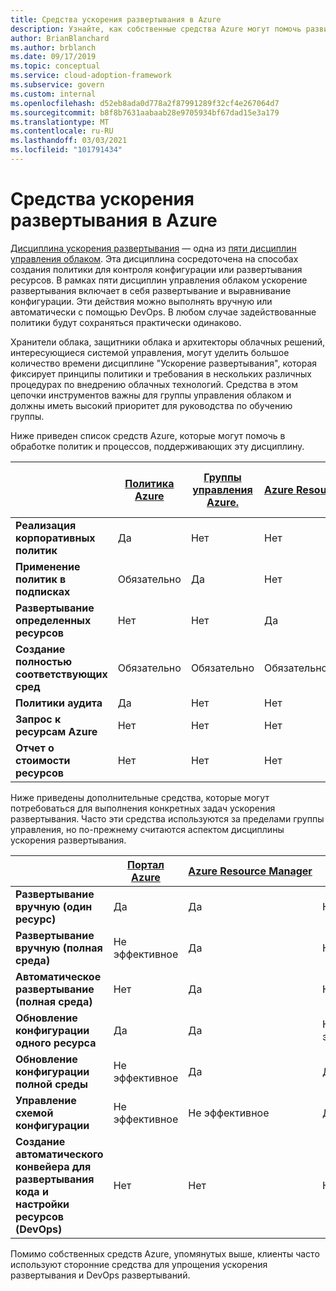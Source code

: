 ```yaml
---
title: Средства ускорения развертывания в Azure
description: Узнайте, как собственные средства Azure могут помочь развитым политикам и процессам, поддерживающим дисциплину ускорения развертывания.
author: BrianBlanchard
ms.author: brblanch
ms.date: 09/17/2019
ms.topic: conceptual
ms.service: cloud-adoption-framework
ms.subservice: govern
ms.custom: internal
ms.openlocfilehash: d52eb8ada0d778a2f87991289f32cf4e267064d7
ms.sourcegitcommit: b8f8b7631aabaab28e9705934bf67dad15e3a179
ms.translationtype: MT
ms.contentlocale: ru-RU
ms.lasthandoff: 03/03/2021
ms.locfileid: "101791434"
---
```

# <a name="deployment-acceleration-tools-in-azure"></a>Средства ускорения развертывания в Azure

[Дисциплина ускорения развертывания](./index.md) — одна из [пяти дисциплин управления облаком](../governance-disciplines.md). Эта дисциплина сосредоточена на способах создания политики для контроля конфигурации или развертывания ресурсов. В рамках пяти дисциплин управления облаком ускорение развертывания включает в себя развертывание и выравнивание конфигурации. Эти действия можно выполнять вручную или автоматически с помощью DevOps. В любом случае задействованные политики будут сохраняться практически одинаково.

Хранители облака, защитники облака и архитекторы облачных решений, интересующиеся системой управления, могут уделить большое количество времени дисциплине "Ускорение развертывания", которая фиксирует принципы политики и требования в нескольких различных процедурах по внедрению облачных технологий. Средства в этом цепочки инструментов важны для группы управления облаком и должны иметь высокий приоритет для руководства по обучению группы.

Ниже приведен список средств Azure, которые могут помочь в обработке политик и процессов, поддерживающих эту дисциплину.

|  | [Политика Azure](/azure/governance/policy/overview) | [Группы управления Azure.](/azure/governance/management-groups/) | [Azure Resource Manager](/azure/azure-resource-manager/management/overview) | [Azure Blueprints](/azure/governance/blueprints/overview) | [Azure Resource Graph](/azure/governance/resource-graph/overview) | [Управление затратами и выставление счетов Azure](/azure/cost-management-billing/) |
|---------|---------|---------|---------|---------|---------|---------|
| **Реализация корпоративных политик**     | Да | Нет  | Нет  | Нет | Нет | Нет |
| **Применение политик в подписках**     | Обязательно | Да  | Нет  | Нет | Нет | Нет |
| **Развертывание определенных ресурсов**     | Нет | Нет  | Да  | Нет | Нет | Нет |
| **Создание полностью соответствующих сред**      | Обязательно | Обязательно | Обязательно | Да | Нет | Нет |
| **Политики аудита**      | Да | Нет  | Нет  | Нет | Нет | Нет |
| **Запрос к ресурсам Azure**      | Нет | Нет  | Нет  | Нет | Да | Нет |
| **Отчет о стоимости ресурсов**      | Нет | Нет  | Нет  | Нет | Нет | Да |

Ниже приведены дополнительные средства, которые могут потребоваться для выполнения конкретных задач ускорения развертывания. Часто эти средства используются за пределами группы управления, но по-прежнему считаются аспектом дисциплины ускорения развертывания.

|  | [Портал Azure](https://azure.microsoft.com/features/azure-portal/) | [Azure Resource Manager](/azure/azure-resource-manager/management/overview) | [Политика Azure](/azure/governance/policy/overview) | [Azure DevOps](/azure/devops/user-guide/what-is-azure-devops) | [Azure Backup](/azure/backup/backup-overview) | [Azure Site Recovery](/azure/site-recovery/site-recovery-overview) |
|---------|---------|---------|---------|---------|---------|---------|
| **Развертывание вручную (один ресурс)**     | Да | Да  | Нет  | Не эффективное | Нет | Да |
| **Развертывание вручную (полная среда)**     | Не эффективное | Да | Нет  | Не эффективное | Нет | Да |
| **Автоматическое развертывание (полная среда)**     | Нет  | Да  | Нет  | Да  | Нет | Да |
| **Обновление конфигурации одного ресурса**     | Да | Да | Не эффективное | Не эффективное | Нет | Да, во время репликации |
| **Обновление конфигурации полной среды**     | Не эффективное | Да | Да | Да  | Нет | Да, во время репликации |
| **Управление схемой конфигурации**     | Не эффективное | Не эффективное | Да  | Да  | Нет | Да, во время репликации |
| **Создание автоматического конвейера для развертывания кода и настройки ресурсов (DevOps)**     | Нет | Нет | Нет | Да | Нет | Нет |

Помимо собственных средств Azure, упомянутых выше, клиенты часто используют сторонние средства для упрощения ускорения развертывания и DevOps развертываний.
